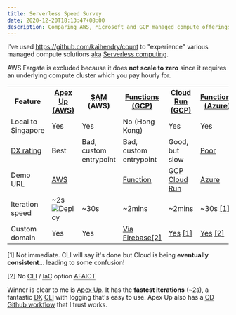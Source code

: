 ```yaml
---
title: Serverless Speed Survey
date: 2020-12-20T18:13:47+08:00
description: Comparing AWS, Microsoft and GCP managed compute offerings
---
```


I've used https://github.com/kaihendry/count to "experience" various managed
compute solutions <abbr title="also known as">aka</abbr> [Serverless
computing](https://aws.amazon.com/serverless/). 

AWS Fargate is excluded because it does **not scale to zero** since it requires
an underlying compute cluster which you pay hourly for.

<table>
<tr>
<th>Feature</th>
<th><a href="https://github.com/kaihendry/count">Apex Up (AWS)</a></th>
<th><abbr title="Serverless Application Model">SAM</abbr> (AWS)</th>
<th><a href="https://github.com/kaihendry/count/tree/gcp-functions">Functions (GCP)</a></th>
<th><a href="https://github.com/kaihendry/count/tree/gcp-cloudrun">Cloud Run (GCP)</a></th>
<th><a href="https://github.com/kaihendry/count/tree/azure-functions">Functions (Azure)</a></th>
</tr>
<tr>
<td>Local to Singapore</td>
<td>Yes</td>
<td>Yes</td>
<td>No (Hong Kong)</td>
<td>Yes</td>
<td>Yes</td>
</tr>
<tr>
<td><a href="https://serverlesshandbook.dev/serverless-dx/">DX rating</a></td>
<td>Best</td>
<td>Bad, custom entrypoint</td>
<td>Bad, custom entrypoint</td>
<td>Good, but slow</td>
<td><a href="https://youtu.be/u03I1B65xe8">Poor</a></td>
</tr>
<tr>
<td>Demo URL</td>
<td><a href="https://count.goserverless.sg/">AWS</a></td>
<td></td>
<td><a href="https://asia-east2-idiotbox.cloudfunctions.net/Countpage">Function</a></td>
<td><a href="https://count.dabase.com/">GCP Cloud Run</a></td>
<td><a href="https://counttesting.azurewebsites.net/">Azure</a></td>
</tr>
<tr>
<td>Iteration speed</td>
<td>~2s <img src="https://github.com/kaihendry/count/workflows/Deploy/badge.svg" alt="Deploy"></td>
<td>~30s</td>
<td>~2mins</td>
<td>~2mins</td>
<td>~30s <a href="#immediate">[1]</a></td>
</tr>
<tr>
<td>Custom domain</td>
<td>Yes</td>
<td>Yes</td>
<td><a href="https://stackoverflow.com/a/58591136/4534">Via Firebase</a><a href="#no-cli">[2]</a></td>
<td><a href="https://github.com/kaihendry/count/blob/gcp-cloudrun/Makefile#L22">Yes</a> <a href="#immediate">[1]</a></td>
<td><a href="https://azure.dabase.com/">Yes</a> <a href="#no-cli">[2]</a></td>
</tr>
</table>

<p><a id="immediate">[1]</a> Not immediate. CLI will say it's done but Cloud is being <strong>eventually consistent</strong>... leading to some confusion!</p>
<p><a id="no-cli">[2]</a> No <abbr title="Command Line Interface">CLI</abbr> / <abbr title="Infrastructure as Code">IaC</abbr> option <abbr title="As far as I can tell">AFAICT</abbr></p>

Winner is clear to me is [Apex Up](https://github.com/apex/up). It has the
**fastest iterations** (~2s), a fantastic <abbr title="Developer
Experience">DX</abbr> <abbr title="Command Line Interface">CLI</abbr> with
logging that's easy to use. Apex Up also has a <abbr title="Continuous
Delivery">CD</abbr> [Github workflow](https://github.com/kaihendry/count/blob/master/.github/workflows/up.yml) that I trust works.
